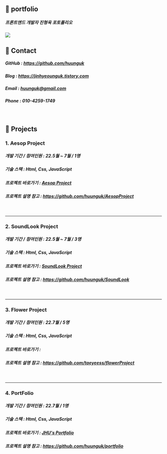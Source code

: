 ## 📌 portfolio

##### 프론트앤드 개발자 진형욱 포토폴리오
<img src="https://user-images.githubusercontent.com/100752008/177001479-896920c6-8534-4b59-aa04-0f54f29ae473.jpg">

<br>

## 📢 Contact
##### GitHub : <https://github.com/huunguk> <br>
##### Blog : <https://jinhyeounguk.tistory.com> <br>
##### Email : huunguk@gmail.com <br>
##### Phone : 010-4259-1749<br>

<br>

## 📌 Projects 
### 1. Aesop Project
##### 개발 기간 / 참여인원 : 22.5월 ~ 7월 / 1명<br>
##### 기술 스택 : Html, Css, JavaScript
  
##### 프로젝트 바로가기 : [Aesop Project](https://huunguk.github.io/AesopProject/)
##### 프로젝트 설명 참고 : <https://github.com/huunguk/AesopProject>
  <br>

___

### 2. SoundLook Project
##### 개발 기간 / 참여인원 : 22.5월 ~ 7월 / 3명<br>
##### 기술 스택 : Html, Css, JavaScript
  
##### 프로젝트 바로가기 : [SoundLook Project](https://huunguk.github.io/SoundLook/)
##### 프로젝트 설명 참고 : <https://github.com/huunguk/SoundLook>
  <br>

___


### 3. Flower Project 
##### 개발 기간 / 참여인원 : 22.7월 / 5명<br>
##### 기술 스택 : Html, Css, JavaScript
  
##### 프로젝트 바로가기 : 
##### 프로젝트 설명 참고 : <https://github.com/taeyeess/flowerProject>
  <br>
  
___

### 4. PortFolio 
##### 개발 기간 / 참여인원 : 22.7월 / 1명<br>
##### 기술 스택 : Html, Css, JavaScript
  
##### 프로젝트 바로가기 : [JHU's Portfolio](https://huunguk.github.io/portfolio/)
##### 프로젝트 설명 참고 : <https://github.com/huunguk/portfolio>
  <br>
